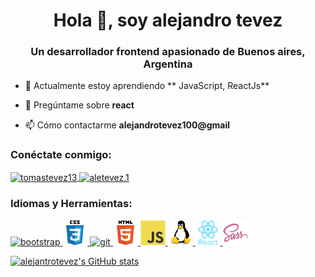 <h1 align="center">Hola 👋, soy alejandro tevez</h1>
<h3 align="center">Un desarrollador frontend apasionado de Buenos aires, Argentina</h3>

- 🌱 Actualmente estoy aprendiendo ** JavaScript, ReactJs**

- 💬 Pregúntame sobre **react**

- 📫 Cómo contactarme **alejandrotevez100@gmail**

<h3 align="left">Conéctate conmigo:</h3>
<p align="left"> </p>
<a href="https://twitter.com/tomastevez13" target="blank"> <img align="center" src="https://raw.githubusercontent.com/rahuldkjain/github-profile-readme-generator/master/src/images/icons/Social/twitter.svg" alt="tomastevez13" height="30" width="40"</a>
<a href="https://instagram.com/aletevez.1" target="blank"><img align="center" src="https://raw.githubusercontent.com/rahuldkjain/github-profile-readme-generator/master/src/images/icons/Social/instagram.svg" alt="aletevez.1" height="30" width="40"/></a> </p> <h3 align="left">Idiomas y Herramientas:</h3>
<p align="left"> <a href="https://getbootstrap.com" target="_blank" rel="noreferrer"/> <img src="https://raw.githubusercontent.com/devicons/devicon /master/icons/bootstrap/bootstrap-plain-wordmark.svg" alt="bootstrap" width="40" height="40"/> </a> <a href="https://www.w3schools.com/css/" target="_blank" rel="noreferrer"> <img src="https://raw.githubusercontent.com/devicons/devicon/master/icons/css3/css3-original-wordmark.svg" alt= "css3" width="40" height="40"/> </a> <a href="https://git-scm.com/" target="_blank" rel="noreferrer"> <img src="https://www.vectorlogo.zone/logos/git-scm/git-scm-icon.svg" alt="git" width="40" height="40"/> </a> <a href="https://www.w3.org/html/" target="_blank" rel="noreferrer"/> <img src="https://raw.githubusercontent.com/devicons/devicon/master/icons/html5/html5-original-wordmark.svg" alt="html5" width="40" height="40"/> </a> <a href="https://developer.mozilla.org/en-US /docs/Web/JavaScript" target="_blank" rel="noreferrer"> <img src="https://raw.githubusercontent.com/devicons/devicon/master/icons/javascript/javascript-original.svg" alt ="javascript" width="40" height="40"/> </a> <a href="https://www.linux.org/" target="_blank" rel="noreferrer"> <img src="https://raw.githubusercontent.com/devicons/devicon/master/icons/linux/linux-original.svg" alt="linux" width="40" height="40"/> </a> <a href="https://reactjs.org/" target="_blank" rel="noreferrer"> <img src="https://raw.githubusercontent.com/devicons/devicon/master/icons/react/react-original-wordmark.svg" alt="react" width="40" height="40"/> </a> <a href="https://sass-lang.com" target="_blank" rel="noreferrer"/> <img src="https://raw.githubusercontent.com/devicons/devicon/master/icons/sass/sass-original.svg" alt="sass" width="40" height="40"/> </a> </p>

[![alejantrotevez's GitHub stats](https://github-readme-stats.vercel.app/api?username=alejandrotevez)](https://github.com/anuraghazra/github-readme-stats)
